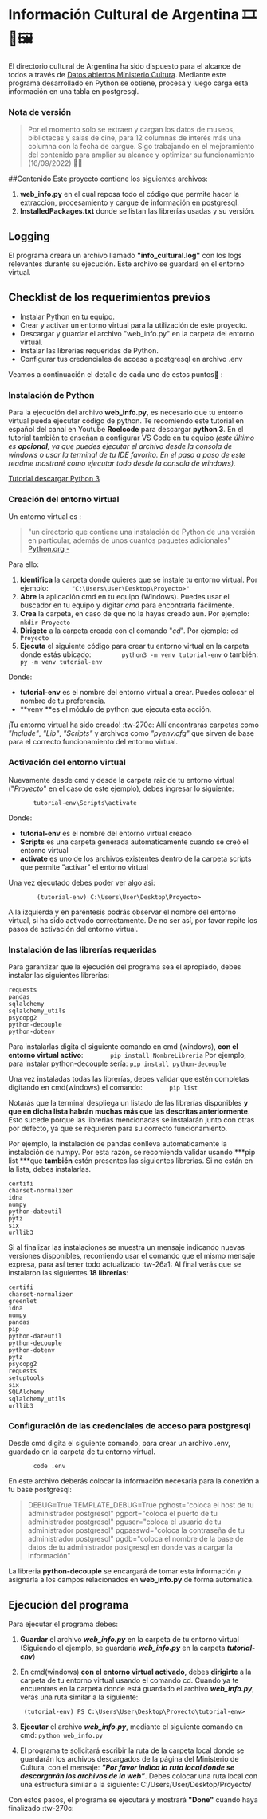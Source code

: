 # Información Cultural de Argentina 🎞️📖🖼️
El directorio cultural de Argentina ha sido dispuesto para el alcance de todos a través de [Datos abiertos Ministerio Cultura](https://datos.cultura.gob.ar/ "Datos abiertos Ministerio Cultura").
Mediante este programa desarrollado en Python se obtiene, procesa y luego carga esta información en una tabla en postgresql.
### Nota de versión
> Por el momento solo se extraen y cargan los datos de museos, bibliotecas y salas de cine, para 12 columnas de interés más una columna con la fecha de cargue.
Sigo trabajando en el mejoramiento del contenido para ampliar su alcance y optimizar su funcionamiento (16/09/2022) 👩‍💻

##Contenido
Este proyecto contiene los siguientes archivos:
1. **web_info.py** en el cual reposa todo el código que permite hacer la extracción, procesamiento y cargue de información en postgresql.
2. **InstalledPackages.txt** donde se listan las librerías usadas y su versión.

## Logging
El programa creará un archivo llamado **"info_cultural.log"** con los logs relevantes durante su ejecución. Este archivo se guardará en el entorno virtual.

## Checklist de los requerimientos previos
- Instalar Python en tu equipo.
- Crear y activar un entorno virtual para la utilización de este proyecto.
- Descargar y guardar el archivo "web_info.py" en la carpeta del entorno virtual.
- Instalar las librerias requeridas de Python.
- Configurar tus credenciales de acceso a postgresql en archivo .env

Veamos a continuación el detalle de cada uno de estos puntos🔎 :

### Instalación de Python
Para la ejecución del archivo **web_info.py**, es necesario que tu entorno virtual pueda ejecutar código de python. Te recomiendo este tutorial en español del canal en Youtube **Roelcode** para descargar **python 3**.
En el tutorial también te enseñan a configurar VS Code en tu equipo *(este último es **opcional**, ya que puedes ejecutar el archivo desde la consola de windows o usar la terminal de tu IDE favorito. En el paso a paso de este readme mostraré como ejecutar todo desde la consola de windows).*

[Tutorial descargar Python 3](https://www.youtube.com/watch?v=m5i-Pq-z9w8 "Tutorial descargar Python 3")

### Creación del entorno virtual
Un entorno virtual es :
> "un directorio que contiene una instalación de Python de una versión en particular, además de unos cuantos paquetes adicionales"[ Python.org - ](https://docs.python.org/es/3/tutorial/venv.html " Python.org - ")

Para ello:
1. **Identifica** la carpeta donde quieres que se instale tu entorno virtual. Por ejemplo:
`		"C:\Users\User\Desktop\Proyecto>" `
2. **Abre** la aplicación cmd en tu equipo (Windows). Puedes usar el buscador en tu equipo y digitar *cmd* para encontrarla fácilmente.
3. **Crea** la carpeta, en caso de que no la hayas creado aún. Por ejemplo:
`mkdir Proyecto`
4. **Dirigete** a la carpeta creada con el comando "*cd*". Por ejemplo:
`cd Proyecto`
5. **Ejecuta** el siguiente código para crear tu entorno virtual en la carpeta donde estás ubicado:
`		 python3 -m venv tutorial-env`
	o también:
`		py -m venv tutorial-env`

Donde:
- **tutorial-env** es el nombre del entorno virtual a crear. Puedes colocar el nombre de tu preferencia.
- **venv **es el módulo de python que ejecuta esta acción.


¡Tu entorno virtual ha sido creado! :tw-270c:
Allí encontrarás carpetas como *"Include"*, *"Lib"*, *"Scripts"* y archivos como *"pyenv.cfg"* que sirven de base para el correcto funcionamiento del entorno virtual.

### Activación del entorno virtual

Nuevamente desde cmd y desde la carpeta raiz de tu entorno virtual ("*Proyecto*" en el caso de este ejemplo), debes ingresar lo siguiente:

`		tutorial-env\Scripts\activate`

Donde: 
- **tutorial-env** es el nombre del entorno virtual creado
- **Scripts** es una carpeta generada automaticamente cuando se creó el entorno virtual
- **activate** es uno de los archivos existentes dentro de la carpeta scripts que permite "activar" el entorno virtual

Una vez ejecutado debes poder ver algo asi:

`		 (tutorial-env) C:\Users\User\Desktop\Proyecto>`

A la izquierda y en paréntesis podrás observar el nombre del entorno virtual, si ha sido activado correctamente. De no ser así, por favor repite los pasos de activación del entorno virtual.

### Instalación de las librerías requeridas
Para garantizar que la ejecución del programa sea el apropiado, debes instalar las siguientes librerías:

	requests
	pandas
	sqlalchemy
	sqlalchemy_utils
	psycopg2
	python-decouple
	python-dotenv

Para instalarlas digita el siguiente comando en cmd (windows), **con el entorno virtual activo**:
`		pip install NombreLibreria`
Por ejemplo, para instalar python-decouple sería: 
`pip install python-decouple`

Una vez instaladas todas las librerías, debes validar que estén completas digitando en cmd(windows) el comando:
` 		pip list`

Notarás que la terminal despliega un listado de las librerías disponibles **y que en dicha lista habrán muchas más que las descritas anteriormente**.
Esto sucede porque las librerias mencionadas se instalarán junto con otras por defecto, ya que se requieren para su correcto funcionamiento.

Por ejemplo, la instalación de pandas conlleva automaticamente la instalación de numpy.
Por esta razón, se recomienda validar usando ***pip list ***que **también** estén presentes las siguientes librerias. Si no están en la lista, debes instalarlas.

	certifi
	charset-normalizer
	idna
	numpy
	python-dateutil
	pytz
	six
	urllib3

Si al finalizar las instalaciones se muestra un mensaje indicando nuevas versiones disponibles, recomiendo usar el comando que el mismo mensaje expresa, para así tener todo actualizado :tw-26a1:
Al final verás que se instalaron las siguientes **18 librerías**:

	certifi
	charset-normalizer
	greenlet
	idna
	numpy
	pandas
	pip
	python-dateutil
	python-decouple
	python-dotenv
	pytz
	psycopg2
	requests
	setuptools
	six
	SQLAlchemy
	sqlalchemy_utils
	urllib3

### Configuración de las credenciales de acceso para postgresql
Desde cmd digita el siguiente comando,  para crear un archivo .env, guardado en la carpeta de tu entorno virtual.

`		code .env`

En este archivo deberás colocar la información necesaria para la conexión a tu base postgresql:

> DEBUG=True
TEMPLATE_DEBUG=True
pghost="coloca el host de tu administrador postgresql"
pgport="coloca el puerto de tu administrador postgresql"
pguser="coloca el usuario de tu administrador postgresql"
pgpasswd="coloca la contraseña de tu administrador postgresql"
pgdb="coloca el nombre de la base de datos de tu administrador postgresql en donde vas a cargar la información"

La libreria **python-decouple** se encargará de tomar esta información y asignarla a los campos relacionados en **web_info.py** de forma automática.

## Ejecución del programa
Para ejecutar el programa debes:
1. **Guardar** el archivo ***web_info.py*** en la carpeta de tu entorno virtual (Siguiendo el ejemplo, se guardaría ***web_info.py*** en la carpeta ***tutorial-env***)

2. En cmd(windows) **con el entorno virtual activado**, debes **dirigirte** a la carpeta de tu entorno virtual usando el comando cd. Cuando ya te encuentres en la carpeta donde está guardado el archivo ***web_info.py***, verás una ruta similar a la siguiente:

		(tutorial-env) PS C:\Users\User\Desktop\Proyecto\tutorial-env>

3. **Ejecutar** el archivo ***web_info.py***, mediante el siguiente comando en cmd:
`python web_info.py`
4. El programa te solicitará escribir la ruta de la carpeta local donde se guardarán los archivos descargados de la página del Ministerio de Cultura, con el mensaje: ***"Por favor indica la ruta local donde se descargarán los archivos de la web"***. 
Debes colocar una ruta local con una estructura similar a la siguiente:
		C:/Users/User/Desktop/Proyecto/

Con estos pasos, el programa se ejecutará y mostrará **"Done"** cuando haya finalizado :tw-270c:
